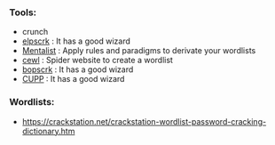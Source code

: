 ### Tools:
- crunch
- [elpscrk](https://github.com/D4Vinci/elpscrk) : It has a good wizard
- [Mentalist](https://github.com/sc0tfree/mentalist) : Apply rules and paradigms to derivate your wordlists
- [cewl](https://www.kali.org/tools/cewl/) : Spider website to create a wordlist
- [bopscrk](https://github.com/r3nt0n/bopscrk) : It has a good wizard
- [CUPP](https://github.com/Mebus/cupp) : It has a good wizard

### Wordlists:
- https://crackstation.net/crackstation-wordlist-password-cracking-dictionary.htm
